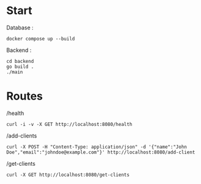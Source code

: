# Start

Database :

```
docker compose up --build
```

Backend :

```
cd backend
go build .
./main
```

# Routes

/health

```
curl -i -v -X GET http://localhost:8080/health
```

/add-clients

```
curl -X POST -H "Content-Type: application/json" -d '{"name":"John Doe","email":"johndoe@example.com"}' http://localhost:8080/add-client
```

/get-clients

```
curl -X GET http://localhost:8080/get-clients
```
